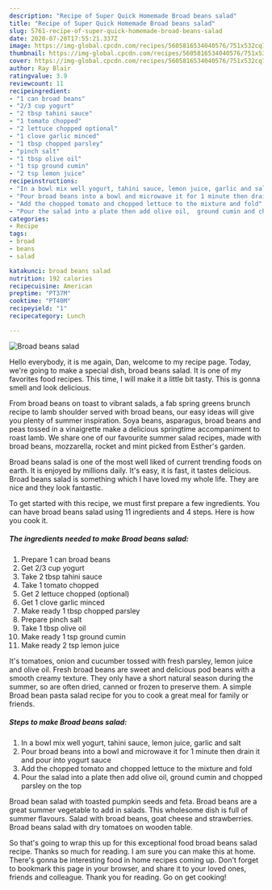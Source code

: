 ```yaml
---
description: "Recipe of Super Quick Homemade Broad beans salad"
title: "Recipe of Super Quick Homemade Broad beans salad"
slug: 5761-recipe-of-super-quick-homemade-broad-beans-salad
date: 2020-07-20T17:55:21.337Z
image: https://img-global.cpcdn.com/recipes/5605816534040576/751x532cq70/broad-beans-salad-recipe-main-photo.jpg
thumbnail: https://img-global.cpcdn.com/recipes/5605816534040576/751x532cq70/broad-beans-salad-recipe-main-photo.jpg
cover: https://img-global.cpcdn.com/recipes/5605816534040576/751x532cq70/broad-beans-salad-recipe-main-photo.jpg
author: Ray Blair
ratingvalue: 3.9
reviewcount: 11
recipeingredient:
- "1 can broad beans"
- "2/3 cup yogurt"
- "2 tbsp tahini sauce"
- "1 tomato chopped"
- "2 lettuce chopped optional"
- "1 clove garlic minced"
- "1 tbsp chopped parsley"
- "pinch salt"
- "1 tbsp olive oil"
- "1 tsp ground cumin"
- "2 tsp lemon juice"
recipeinstructions:
- "In a bowl mix well yogurt, tahini sauce, lemon juice, garlic and salt"
- "Pour broad beans into a bowl and microwave it for 1 minute then drain it and pour into yogurt sauce"
- "Add the chopped tomato and chopped lettuce to the mixture and fold"
- "Pour the salad into a plate then add olive oil,  ground cumin and chopped parsley on the top"
categories:
- Recipe
tags:
- broad
- beans
- salad

katakunci: broad beans salad 
nutrition: 192 calories
recipecuisine: American
preptime: "PT37M"
cooktime: "PT40M"
recipeyield: "1"
recipecategory: Lunch

---
```



![Broad beans salad](https://img-global.cpcdn.com/recipes/5605816534040576/751x532cq70/broad-beans-salad-recipe-main-photo.jpg)

Hello everybody, it is me again, Dan, welcome to my recipe page. Today, we're going to make a special dish, broad beans salad. It is one of my favorites food recipes. This time, I will make it a little bit tasty. This is gonna smell and look delicious.

From broad beans on toast to vibrant salads, a fab spring greens brunch recipe to lamb shoulder served with broad beans, our easy ideas will give you plenty of summer inspiration. Soya beans, asparagus, broad beans and peas tossed in a vinaigrette make a delicious springtime accompaniment to roast lamb. We share one of our favourite summer salad recipes, made with broad beans, mozzarella, rocket and mint picked from Esther&#39;s garden.

Broad beans salad is one of the most well liked of current trending foods on earth. It is enjoyed by millions daily. It's easy, it is fast, it tastes delicious. Broad beans salad is something which I have loved my whole life. They are nice and they look fantastic.


To get started with this recipe, we must first prepare a few ingredients. You can have broad beans salad using 11 ingredients and 4 steps. Here is how you cook it.

<!--inarticleads1-->

##### The ingredients needed to make Broad beans salad:

1. Prepare 1 can broad beans
1. Get 2/3 cup yogurt
1. Take 2 tbsp tahini sauce
1. Take 1 tomato chopped
1. Get 2 lettuce chopped (optional)
1. Get 1 clove garlic minced
1. Make ready 1 tbsp chopped parsley
1. Prepare pinch salt
1. Take 1 tbsp olive oil
1. Make ready 1 tsp ground cumin
1. Make ready 2 tsp lemon juice


It&#39;s tomatoes, onion and cucumber tossed with fresh parsley, lemon juice and olive oil. Fresh broad beans are sweet and delicious pod beans with a smooth creamy texture. They only have a short natural season during the summer, so are often dried, canned or frozen to preserve them. A simple Broad bean pasta salad recipe for you to cook a great meal for family or friends. 

<!--inarticleads2-->

##### Steps to make Broad beans salad:

1. In a bowl mix well yogurt, tahini sauce, lemon juice, garlic and salt
1. Pour broad beans into a bowl and microwave it for 1 minute then drain it and pour into yogurt sauce
1. Add the chopped tomato and chopped lettuce to the mixture and fold
1. Pour the salad into a plate then add olive oil,  ground cumin and chopped parsley on the top


Broad bean salad with toasted pumpkin seeds and feta. Broad beans are a great summer vegetable to add in salads. This wholesome dish is full of summer flavours. Salad with broad beans, goat cheese and strawberries. Broad beans salad with dry tomatoes on wooden table. 

So that's going to wrap this up for this exceptional food broad beans salad recipe. Thanks so much for reading. I am sure you can make this at home. There's gonna be interesting food in home recipes coming up. Don't forget to bookmark this page in your browser, and share it to your loved ones, friends and colleague. Thank you for reading. Go on get cooking!
